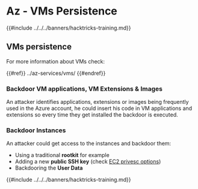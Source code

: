 # Az - VMs Persistence

{{#include ../../../banners/hacktricks-training.md}}

## VMs persistence

For more information about VMs check:

{{#ref}}
../az-services/vms/
{{#endref}}

### Backdoor VM applications, VM Extensions & Images <a href="#backdoor-instances" id="backdoor-instances"></a>

An attacker identifies applications, extensions or images being frequently used in the Azure account, he could insert his code in VM applications and extensions so every time they get installed the backdoor is executed.

### Backdoor Instances <a href="#backdoor-instances" id="backdoor-instances"></a>

An attacker could get access to the instances and backdoor them:

- Using a traditional **rootkit** for example
- Adding a new **public SSH key** (check [EC2 privesc options](https://cloud.hacktricks.xyz/pentesting-cloud/aws-security/aws-privilege-escalation/aws-ec2-privesc))
- Backdooring the **User Data**

{{#include ../../../banners/hacktricks-training.md}}





